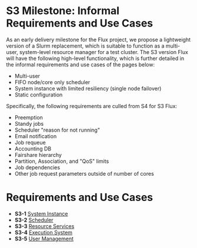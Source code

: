 # S3 Milestone: Informal Requirements and Use Cases

As an early delivery milestone for the Flux project, we propose a lightweight version of a Slurm replacement, which is suitable to function as a multi-user, system-level resource manager for a test cluster. The S3 version Flux will have the following high-level functionality, which is further detailed in the informal requirements and use cases of the pages below:

 * Multi-user
 * FIFO node/core only scheduler
 * System instance with limited resiliency (single node failover)
 * Static configuration

Specifically, the following requirements are culled from S4 for S3 Flux:

 * Preemption
 * Standy jobs
 * Scheduler "reason for not running"
 * Email notification
 * Job requeue
 * Accounting DB
 * Fairshare hierarchy
 * Partition, Association, and "QoS" limits
 * Job dependencies
 * Other job request parameters outside of number of cores

# Requirements and Use Cases

 * **S3-1** [System Instance](01-System-Instance.md)
 * **S3-2** [Scheduler](02-Scheduler.md)
 * **S3-3** [Resource Services](03-Resource-Services.md)
 * **S3-4** [Execution System](04-Execution.md)
 * **S3-5** [User Management](05-User-Management.md)
